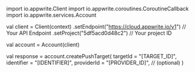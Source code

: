 import io.appwrite.Client
import io.appwrite.coroutines.CoroutineCallback
import io.appwrite.services.Account

val client = Client(context)
    .setEndpoint("https://cloud.appwrite.io/v1") // Your API Endpoint
    .setProject("5df5acd0d48c2") // Your project ID

val account = Account(client)

val response = account.createPushTarget(
    targetId = "[TARGET_ID]", 
    identifier = "[IDENTIFIER]", 
    providerId = "[PROVIDER_ID]", // (optional)
)
